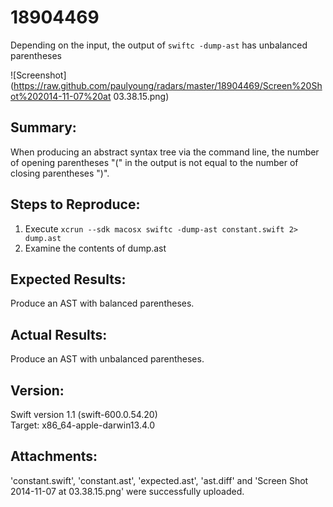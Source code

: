 # 18904469

Depending on the input, the output of `swiftc -dump-ast` has unbalanced parentheses

![Screenshot](https://raw.github.com/paulyoung/radars/master/18904469/Screen%20Shot%202014-11-07%20at 03.38.15.png)

## Summary:
When producing an abstract syntax tree via the command line, the number of opening parentheses "(" in the output is not equal to the number of closing parentheses ")".

## Steps to Reproduce:
1. Execute `xcrun --sdk macosx swiftc -dump-ast constant.swift 2> dump.ast`
2. Examine the contents of dump.ast

## Expected Results:
Produce an AST with balanced parentheses.

## Actual Results:
Produce an AST with unbalanced parentheses.

## Version:
Swift version 1.1 (swift-600.0.54.20)<br/>
Target: x86_64-apple-darwin13.4.0

## Attachments:
'constant.swift', 'constant.ast', 'expected.ast', 'ast.diff' and 'Screen Shot 2014-11-07 at 03.38.15.png' were successfully uploaded.
